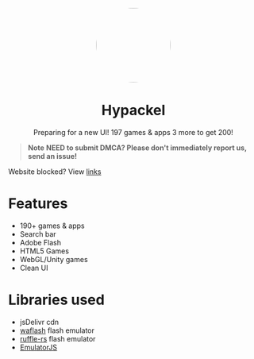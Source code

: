 <p align="center">
<kbd>
<a href="https://bit.ly/Hypackel">
<img style="border-radius:50%" height="150px" src="https://raw.githubusercontent.com/Hypackel/Hypackel.github.io/main/0/assets/img/favicon.png"></a>
</kbd>
</p>

<h1 align="center">Hypackel</h1>
<p align="center">Preparing for a new UI! 197 games & apps 3 more to get 200!</p>

> **Note**
> **NEED to submit DMCA? Please don't immediately report us, send an issue!**

Website blocked? View [links](https://github.com/Hypackel/Hypackel.github.io/wiki/URLS)

# Features
- 190+ games & apps
- Search bar
- Adobe Flash
- HTML5 Games
- WebGL/Unity games
- Clean UI

# Libraries used
- jsDelivr cdn
- [waflash](https://github.com/Hypackel/waflash) flash emulator
- [ruffle-rs](https://ruffle.rs/) flash emulator
- [EmulatorJS](https://github.com/EmulatorJS/EmulatorJS)